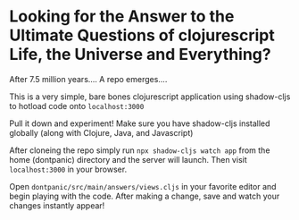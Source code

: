 # Looking for the Answer to the Ultimate Questions of clojurescript Life, the Universe and Everything?
After 7.5 million years.... A repo emerges.... 

This is a very simple, bare bones clojurescript application using shadow-cljs to hotload code onto `localhost:3000`

Pull it down and experiment! 
Make sure you have shadow-cljs installed globally (along with Clojure, Java, and Javascript)

After cloneing the repo simply run `npx shadow-cljs watch app` from the home (dontpanic) directory and the server will launch.
Then visit `localhost:3000` in your browser. 

Open `dontpanic/src/main/answers/views.cljs` in your favorite editor and begin playing with the code. After making a change, save and watch your changes instantly appear! 
